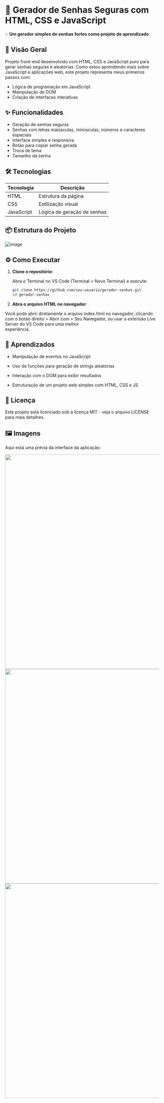 # 🔐 Gerador de Senhas Seguras com HTML, CSS e JavaScript

💡 **Um gerador simples de senhas fortes como projeto de aprendizado**

## 🚀 Visão Geral

Projeto front-end desenvolvido com HTML, CSS e JavaScript puro para gerar senhas seguras e aleatórias. Como estou aprendendo mais sobre JavaScript e aplicações web, este projeto representa meus primeiros passos com:
- Lógica de programação em JavaScript
- Manipulação de DOM
- Criação de interfaces interativas

## ✨ Funcionalidades

- Geração de senhas seguras
- Senhas com letras maiúsculas, minúsculas, números e caracteres especiais
- Interface simples e responsiva
- Botão para copiar senha gerada
- Troca de tema
- Tamanho da senha

## 🛠 Tecnologias

| Tecnologia | Descrição |
|------------|-----------|
| HTML | Estrutura da página |
| CSS | Estilização visual |
| JavaScript | Lógica de geração de senhas |

## 📦 Estrutura do Projeto

![image](https://github.com/user-attachments/assets/bb533310-4ba4-4daa-945a-fc347a26db2b)


## ⚙️ Como Executar

1. **Clone o repositório**:

   Abra o Terminal no VS Code (Terminal > Novo Terminal) e execute:
   ```bash
   git clone https://github.com/seu-usuario/gerador-senhas.git
   cd gerador-senhas

2. **Abra o arquivo HTML no navegador**:

  Você pode abrir diretamente o arquivo index.html no navegador, clicando com o botão direito > Abrir com > Seu Navegador, ou usar a extensão Live Server do VS Code para uma melhor     
  experiência.

## 📌 Aprendizados

- Manipulação de eventos no JavaScript

- Uso de funções para geração de strings aleatórias

- Interação com o DOM para exibir resultados

- Estruturação de um projeto web simples com HTML, CSS e JS

## 📝 Licença
Este projeto está licenciado sob a licença MIT - veja o arquivo LICENSE para mais detalhes.

## 🖼 Imagens
Aqui está uma prévia da interface da aplicação:

  <img src="https://github.com/user-attachments/assets/579667d0-77ec-49ae-833c-76cfe96539c0" width="700"/>
  <img src="https://github.com/user-attachments/assets/8b9a387f-1669-46c2-9d76-5c9860638d38" width="700"/>
  <img src="https://github.com/user-attachments/assets/06eb3eef-ea8b-434f-8642-c45625a52f32" width="700"/>





